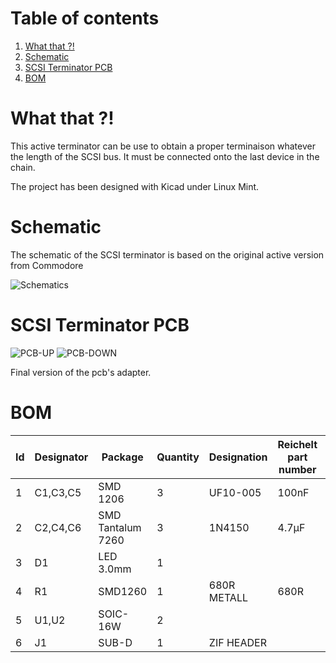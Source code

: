 # Table of contents
1. [What that ?!](#1)
2. [Schematic](#2)
3. [SCSI Terminator PCB](#3)
4. [BOM](#3)

# What that ?! <a name="1"></a>
This active terminator can be use to obtain a proper terminaison whatever the length of the SCSI bus.
It must be connected onto the last device in the chain.

The project has been designed with Kicad under Linux Mint.

# Schematic <a name="2"></a>
The schematic of the SCSI terminator is based on the original active version from Commodore

![Schematics](https://github.com/nobodyisinocent/SCSI-Active-terminator/assets/80821708/0be7c675-997c-438d-95cc-4144b695d717)

# SCSI Terminator PCB <a name="3"></a>

![PCB-UP](https://github.com/nobodyisinocent/SCSI-Active-terminator/assets/80821708/6df79685-b47a-4336-854d-dd28d023102e)
![PCB-DOWN](https://github.com/nobodyisinocent/SCSI-Active-terminator/assets/80821708/4a19606b-cb6c-4659-bd0b-f995d97ef486)

Final version of the pcb's adapter.

# BOM <a name="3"></a>

|Id	|Designator	|Package	|Quantity	|Designation	|Reichelt part number	|Link  |
|---|---|---|---|---|---|---|
|1	|C1,C3,C5  |	SMD 1206	|3	|UF10-005	|100nF	| |
|2	|C2,C4,C6   |	SMD Tantalum 7260	|3	|1N4150	|4.7µF	| |
|3	|D1        |LED 3.0mm	|1	|	|	| |
|4	|R1	      | SMD1260	|1	|680R	METALL | 680R	| |
|5	|U1,U2	    |SOIC-16W	|2	| | | |
|6	|J1        |SUB-D	|1	|ZIF HEADER| |  |

